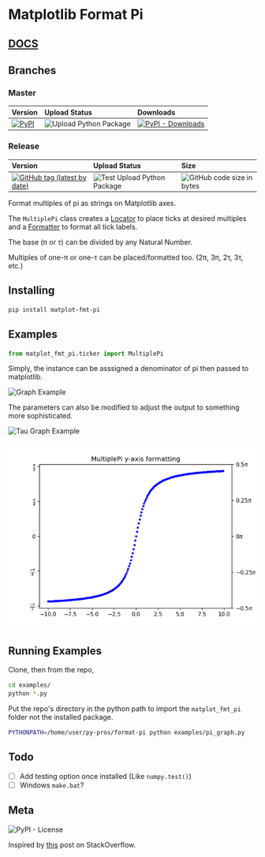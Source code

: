 # Matplotlib Format Pi

## [DOCS](https://k-donn.github.io/format-pi)

## Branches

### Master

| Version                                                                                                               | Upload Status                                                                                                                                                                                                                                              | Downloads                                                                                                                      |
| :-------------------------------------------------------------------------------------------------------------------- | :--------------------------------------------------------------------------------------------------------------------------------------------------------------------------------------------------------------------------------------------------------- | :----------------------------------------------------------------------------------------------------------------------------- |
| [![PyPI](https://img.shields.io/pypi/v/matplot-fmt-pi?label=PyPi%20package)](https://badge.fury.io/py/matplot-fmt-pi) | ![Upload Python Package](https://github.com/k-donn/format-pi/actions/workflows/pythonpublish.yml/badge.svg) | [![PyPI - Downloads](https://img.shields.io/pypi/dm/matplot-fmt-pi?logo=pypi)](https://pepy.tech/project/matplot-fmt-pi/month) |

### Release

| Version                                                                                                                                                | Upload Status                                                                                                                                                                                                                                                                 | Size                                                                                             |
| :----------------------------------------------------------------------------------------------------------------------------------------------------- | :---------------------------------------------------------------------------------------------------------------------------------------------------------------------------------------------------------------------------------------------------------------------------- | :----------------------------------------------------------------------------------------------- |
| [![GitHub tag (latest by date)](https://img.shields.io/github/v/tag/k-donn/format-pi?label=Release)](https://github.com/k-donn/format-pi/tree/release) | ![Test Upload Python Package](https://github.com/k-donn/format-pi/actions/workflows/testpythonpublish.yml/badge.svg) | ![GitHub code size in bytes](https://img.shields.io/github/languages/code-size/k-donn/format-pi) |

Format multiples of pi as strings on Matplotlib axes.

The `MultiplePi` class creates a [Locator](https://matplotlib.org/api/ticker_api.html?highlight=locator#matplotlib.ticker.MultipleLocator) to place ticks at desired multiples and a [Formatter](https://matplotlib.org/api/ticker_api.html?highlight=locator#matplotlib.ticker.FuncFormatter) to format all tick labels.

The base (π or τ) can be divided by any Natural Number.

Multiples of one-π or one-τ can be placed/formatted too. (2π, 3π, 2τ, 3τ, etc.)

## Installing

```bash
pip install matplot-fmt-pi
```

## Examples

```python
from matplot_fmt_pi.ticker import MultiplePi
```

Simply, the instance can be asssigned a denominator of pi then passed to matplotlib.

![Graph Example](https://raw.githubusercontent.com/k-donn/format-pi/master/examples/pi_graph.png)

The parameters can also be modified to adjust the output to something more sophisticated.

![Tau Graph Example](https://raw.githubusercontent.com/k-donn/format-pi/master/examples/tau_graph.png)

![Y-Axis Example](https://raw.githubusercontent.com/k-donn/format-pi/master/examples/pi_y_axis.png)

## Running Examples

Clone, then from the repo,

```bash
cd examples/
python *.py
```

Put the repo's directory in the python path to import the `matplot_fmt_pi` folder not the installed package.

```bash
PYTHONPATH=/home/user/py-pros/format-pi python examples/pi_graph.py
```

## Todo

-   [ ] Add testing option once installed (Like `numpy.test()`)
-   [ ] Windows `make.bat`?

## Meta

![PyPI - License](https://img.shields.io/pypi/l/matplot-fmt-pi)

Inspired by [this](https://stackoverflow.com/questions/40642061/how-to-set-axis-ticks-in-multiples-of-pi-python-matplotlib) post on StackOverflow.
